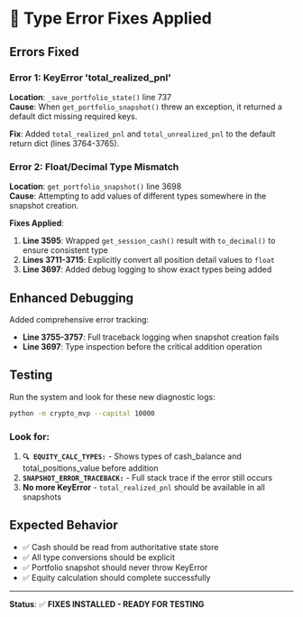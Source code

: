 # 🔧 Type Error Fixes Applied

## Errors Fixed

### Error 1: KeyError 'total_realized_pnl'
**Location**: `_save_portfolio_state()` line 737  
**Cause**: When `get_portfolio_snapshot()` threw an exception, it returned a default dict missing required keys.

**Fix**: Added `total_realized_pnl` and `total_unrealized_pnl` to the default return dict (lines 3764-3765).

### Error 2: Float/Decimal Type Mismatch
**Location**: `get_portfolio_snapshot()` line 3698  
**Cause**: Attempting to add values of different types somewhere in the snapshot creation.

**Fixes Applied**:
1. **Line 3595**: Wrapped `get_session_cash()` result with `to_decimal()` to ensure consistent type
2. **Lines 3711-3715**: Explicitly convert all position detail values to `float` 
3. **Line 3697**: Added debug logging to show exact types being added

## Enhanced Debugging

Added comprehensive error tracking:
- **Line 3755-3757**: Full traceback logging when snapshot creation fails
- **Line 3697**: Type inspection before the critical addition operation

## Testing

Run the system and look for these new diagnostic logs:

```bash
python -m crypto_mvp --capital 10000
```

### Look for:
1. **`🔍 EQUITY_CALC_TYPES:`** - Shows types of cash_balance and total_positions_value before addition
2. **`SNAPSHOT_ERROR_TRACEBACK:`** - Full stack trace if the error still occurs
3. **No more KeyError** - `total_realized_pnl` should be available in all snapshots

## Expected Behavior

- ✅ Cash should be read from authoritative state store
- ✅ All type conversions should be explicit
- ✅ Portfolio snapshot should never throw KeyError
- ✅ Equity calculation should complete successfully

---
**Status**: ✅ **FIXES INSTALLED - READY FOR TESTING**

